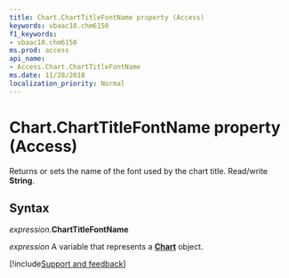 ```yaml
---
title: Chart.ChartTitleFontName property (Access)
keywords: vbaac10.chm6150
f1_keywords:
- vbaac10.chm6150
ms.prod: access
api_name:
- Access.Chart.ChartTitleFontName
ms.date: 11/28/2018
localization_priority: Normal
---
```



# Chart.ChartTitleFontName property (Access)

Returns or sets the name of the font used by the chart title. Read/write **String**.


## Syntax

_expression_.**ChartTitleFontName**

_expression_ A variable that represents a **[Chart](Access.Chart.md)** object.

[!include[Support and feedback](~/includes/feedback-boilerplate.md)]